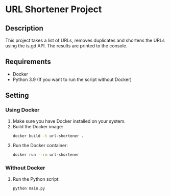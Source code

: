 # URL Shortener Project

## Description
This project takes a list of URLs, removes duplicates and shortens the URLs using the is.gd API. The results are printed to the console.

## Requirements
- Docker
- Python 3.9 (If you want to run the script without Docker)

## Setting
### Using Docker
1. Make sure you have Docker installed on your system.
2. Build the Docker image:
    ```sh
    docker build -t url-shortener .
3. Run the Docker container:
    ```sh
    docker run --rm url-shortener

### Without Docker
1. Run the Python script:
    ```sh
    python main.py